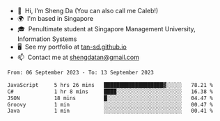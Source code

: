 <!---
tan-sd/tan-sd is a ✨ special ✨ repository because its `README.md` (this file) appears on your GitHub profile.
You can click the Preview link to take a look at your changes.
--->
- 👋  Hi, I'm Sheng Da (You can also call me Caleb!)
- 🌍  I'm based in Singapore
- 🎓  Penultimate student at Singapore Management University, Information Systems
- 🖥️  See my portfolio at [tan-sd.github.io](https://tan-sd.github.io/)
- 📫  Contact me at [shengdatan@gmail.com](mailto:shengdatan@gmail.com)

<!--START_SECTION:waka-->

```txt
From: 06 September 2023 - To: 13 September 2023

JavaScript     5 hrs 26 mins   ███████████████████▓░░░░░   78.21 %
C#             1 hr 8 mins     ████░░░░░░░░░░░░░░░░░░░░░   16.38 %
JSON           18 mins         █░░░░░░░░░░░░░░░░░░░░░░░░   04.47 %
Groovy         1 min           ░░░░░░░░░░░░░░░░░░░░░░░░░   00.47 %
Java           1 min           ░░░░░░░░░░░░░░░░░░░░░░░░░   00.41 %
```

<!--END_SECTION:waka-->
